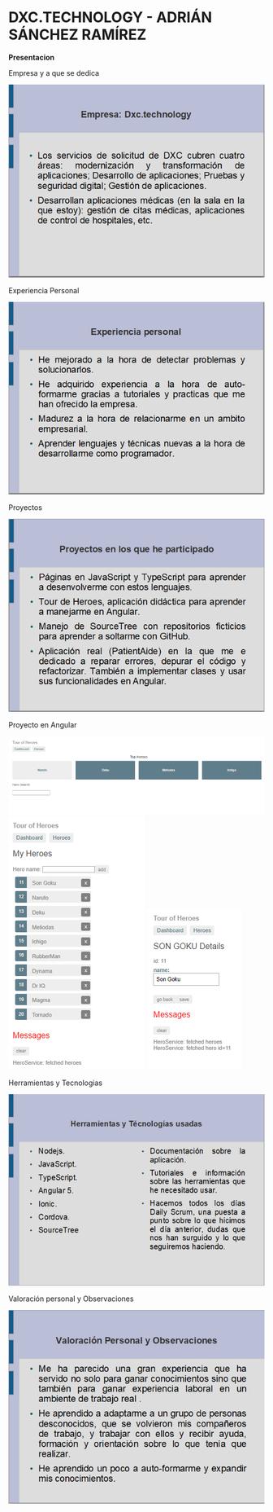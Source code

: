 # DXC.TECHNOLOGY - ADRIÁN SÁNCHEZ RAMÍREZ

**Presentacion**

Empresa y a que se dedica

<img src="imagenes/0.PNG">

Experiencia Personal

<img src="imagenes/1.PNG">

Proyectos

<img src="imagenes/2.PNG">

Proyecto en Angular

<img src="imagenes/3.PNG">

<img src="imagenes/4.PNG">

<img src="imagenes/5.PNG">

Herramientas y Tecnologias

<img src="imagenes/6.PNG">

Valoración personal y Observaciones

<img src="imagenes/7.PNG">

